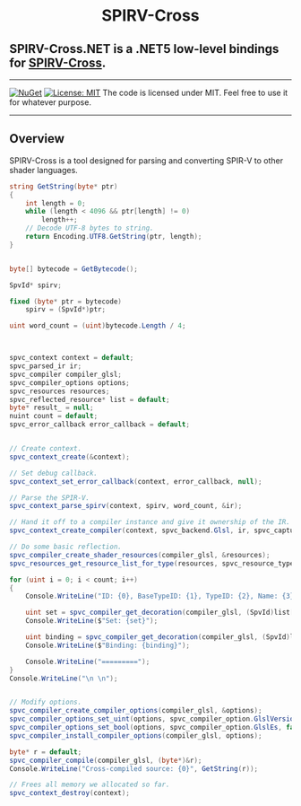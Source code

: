 
<h1 align="center">
   SPIRV-Cross
  
  ##              **SPIRV-Cross.NET** is a .NET5 low-level bindings for [SPIRV-Cross](https://github.com/KhronosGroup/SPIRV-Cross).
  
</h1>

<hr>

[![NuGet](https://img.shields.io/nuget/v/SPIRVCross.NET.svg)](https://www.nuget.org/packages/SPIRVCross.NET/)
[![License: MIT](https://img.shields.io/badge/License-MIT-yellow.svg)](https://github.com/FaberSanZ/SPIRV-Cross.NET/blob/main/LICENSE)
The code is licensed under MIT. Feel free to use it for whatever purpose.

<hr>

## Overview
SPIRV-Cross is a tool designed for parsing and converting SPIR-V to other shader languages.

```csharp
string GetString(byte* ptr)
{
    int length = 0;
    while (length < 4096 && ptr[length] != 0)
        length++;
    // Decode UTF-8 bytes to string.
    return Encoding.UTF8.GetString(ptr, length);
}


byte[] bytecode = GetBytecode();

SpvId* spirv;

fixed (byte* ptr = bytecode)
    spirv = (SpvId*)ptr;

uint word_count = (uint)bytecode.Length / 4;



spvc_context context = default;
spvc_parsed_ir ir;
spvc_compiler compiler_glsl;
spvc_compiler_options options;
spvc_resources resources;
spvc_reflected_resource* list = default;
byte* result_ = null;
nuint count = default;
spvc_error_callback error_callback = default;


// Create context.
spvc_context_create(&context);

// Set debug callback.
spvc_context_set_error_callback(context, error_callback, null);

// Parse the SPIR-V.
spvc_context_parse_spirv(context, spirv, word_count, &ir);

// Hand it off to a compiler instance and give it ownership of the IR.
spvc_context_create_compiler(context, spvc_backend.Glsl, ir, spvc_capture_mode.TakeOwnership, &compiler_glsl);

// Do some basic reflection.
spvc_compiler_create_shader_resources(compiler_glsl, &resources);
spvc_resources_get_resource_list_for_type(resources, spvc_resource_type.UniformBuffer, (spvc_reflected_resource*)&list, &count);

for (uint i = 0; i < count; i++)
{
    Console.WriteLine("ID: {0}, BaseTypeID: {1}, TypeID: {2}, Name: {3}", list[i].id, list[i].base_type_id, list[i].type_id, GetString(list[i].name));

    uint set = spvc_compiler_get_decoration(compiler_glsl, (SpvId)list[i].id, SpvDecoration.SpvDecorationDescriptorSet);
    Console.WriteLine($"Set: {set}");

    uint binding = spvc_compiler_get_decoration(compiler_glsl, (SpvId)list[i].id, SpvDecoration.SpvDecorationBinding);
    Console.WriteLine($"Binding: {binding}");

    Console.WriteLine("=========");
}
Console.WriteLine("\n \n");


// Modify options.
spvc_compiler_create_compiler_options(compiler_glsl, &options);
spvc_compiler_options_set_uint(options, spvc_compiler_option.GlslVersion, 450);
spvc_compiler_options_set_bool(options, spvc_compiler_option.GlslEs, false);
spvc_compiler_install_compiler_options(compiler_glsl, options);

byte* r = default;
spvc_compiler_compile(compiler_glsl, (byte*)&r);
Console.WriteLine("Cross-compiled source: {0}", GetString(r));

// Frees all memory we allocated so far.
spvc_context_destroy(context);
```
